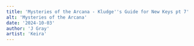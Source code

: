 ```yaml
---
title: 'Mysteries of the Arcana - Kludge''s Guide for New Keys pt 7'
alt: 'Mysteries of the Arcana'
date: '2024-10-03'
author: 'J Gray'
artist: 'Keira'
---
```

